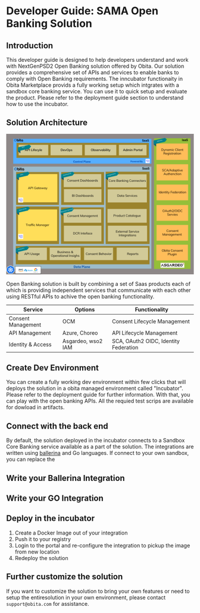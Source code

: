 # Developer Guide: SAMA Open Banking Solution

## Introduction
This developer guide is designed to help developers understand and work with NextGenPSD2 Open Banking solution offered by Obita. Our solution provides a comprehensive set of APIs and services to enable banks to comply with Open Banking requirements.
The inncubator functionaity in Obita Marketplace provids a fully working setup which intgrates with a sandbox core banking service. You can use it to quick setup and evaluate the product. Please refer to the deployment guide section to understand how to use the incubator.

## Solution Architecture
![solution architecture](https://raw.githubusercontent.com/obita-tech/catalog/master/ngpsd2-1-3-12/resources/solutionArchitecture.png)

 Open Banking solution is built by combining a set of Saas products each of which is providing independent services that communicate with each other using RESTful APIs to achive the open banking functionality.

| Service                 | Options            |  Functionality                        |
|-------------------------|--------------------|---------------------------------------|
|  Consent Management     | OCM                | Consent Lifecycle Management          |
|  API Management         | Azure, Choreo      | API Lifecycle Management              |
|  Identity & Access      | Asgardeo, wso2 IAM | SCA, OAuth2 OIDC, Identity Federation |


## Create Dev Environment
You can create a fully working dev environment within few clicks that will deploys the solution in a obita managed environment called "Incubator". Please refer to the deployment guide for further information.
With that, you can play with the open banking APIs. All the requied test scrips are available for dowload in artifacts.

## Connect with the back end
By default, the solution deployed in the incubator connects to a Sandbox Core Banking service available as a part of the solution. The integrations are written using [ballerina](https://ballerina.io/) and Go languages. If connect to your own sandbox, you can replace the  

## Write your Ballerina Integration


## Write your GO Integration


## Deploy in the incubator
1. Create a Docker Image out of your integration
2. Push it to your registry
3. Login to the portal and re-configure the integration to pickup the image from new location
4. Redeploy the solution 

## Further customize the solution
If you want to customize the solution to bring your own features or need to setup the entiresolution in your own environment, please contact `support@obita.com` for assistance.
